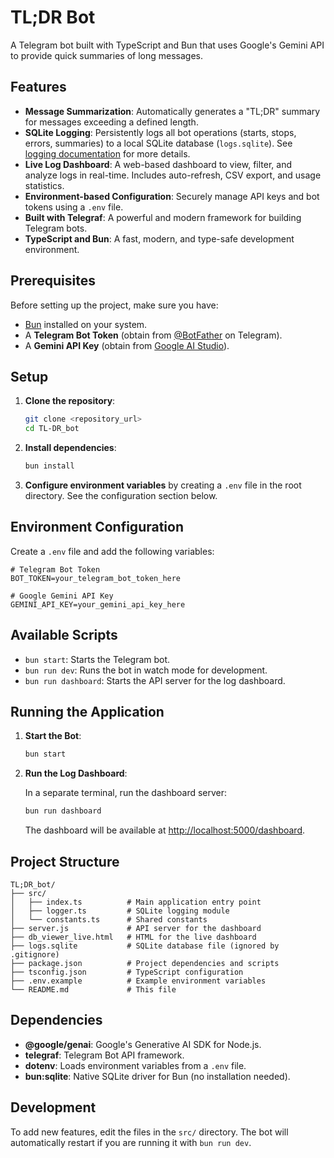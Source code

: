 # TL;DR Bot

A Telegram bot built with TypeScript and Bun that uses Google's Gemini API to provide quick summaries of long messages.

## Features

- **Message Summarization**: Automatically generates a "TL;DR" summary for messages exceeding a defined length.
- **SQLite Logging**: Persistently logs all bot operations (starts, stops, errors, summaries) to a local SQLite database (`logs.sqlite`). See [logging documentation](LOGS_README.md) for more details.
- **Live Log Dashboard**: A web-based dashboard to view, filter, and analyze logs in real-time. Includes auto-refresh, CSV export, and usage statistics.
- **Environment-based Configuration**: Securely manage API keys and bot tokens using a `.env` file.
- **Built with Telegraf**: A powerful and modern framework for building Telegram bots.
- **TypeScript and Bun**: A fast, modern, and type-safe development environment.

## Prerequisites

Before setting up the project, make sure you have:

- [Bun](https://bun.sh/) installed on your system.
- A **Telegram Bot Token** (obtain from [@BotFather](https://t.me/botfather) on Telegram).
- A **Gemini API Key** (obtain from [Google AI Studio](https://aistudio.google.com/app/apikey)).

## Setup

1. **Clone the repository**:

   ```bash
   git clone <repository_url>
   cd TL-DR_bot
   ```

2. **Install dependencies**:

   ```bash
   bun install
   ```

3. **Configure environment variables** by creating a `.env` file in the root directory. See the configuration section below.

## Environment Configuration

Create a `.env` file and add the following variables:

```env
# Telegram Bot Token
BOT_TOKEN=your_telegram_bot_token_here

# Google Gemini API Key
GEMINI_API_KEY=your_gemini_api_key_here
```

## Available Scripts

- `bun start`: Starts the Telegram bot.
- `bun run dev`: Runs the bot in watch mode for development.
- `bun run dashboard`: Starts the API server for the log dashboard.

## Running the Application

1. **Start the Bot**:

   ```bash
   bun start
   ```

2. **Run the Log Dashboard**:

   In a separate terminal, run the dashboard server:

   ```bash
   bun run dashboard
   ```

   The dashboard will be available at [http://localhost:5000/dashboard](http://localhost:5000/dashboard).

## Project Structure

```text
TL;DR_bot/
├── src/
│   ├── index.ts          # Main application entry point
│   ├── logger.ts         # SQLite logging module
│   └── constants.ts      # Shared constants
├── server.js             # API server for the dashboard
├── db_viewer_live.html   # HTML for the live dashboard
├── logs.sqlite           # SQLite database file (ignored by .gitignore)
├── package.json          # Project dependencies and scripts
├── tsconfig.json         # TypeScript configuration
├── .env.example          # Example environment variables
└── README.md             # This file
```

## Dependencies

- **@google/genai**: Google's Generative AI SDK for Node.js.
- **telegraf**: Telegram Bot API framework.
- **dotenv**: Loads environment variables from a `.env` file.
- **bun:sqlite**: Native SQLite driver for Bun (no installation needed).

## Development

To add new features, edit the files in the `src/` directory. The bot will automatically restart if you are running it with `bun run dev`.
